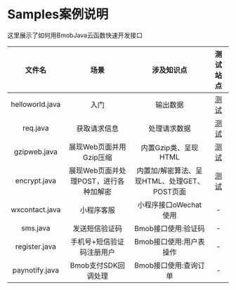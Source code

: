 # Samples案例说明

这里展示了如何用BmobJava云函数快速开发接口

文件名|场景|涉及知识点|测试站点
:----:|:----:|:----:|:----:
helloworld.java|入门|输出数据|[测试](https://javacloud.bmob.cn/f7693b7e98a35ed6/helloworld)
req.java|获取请求信息|处理请求数据|[测试](https://javacloud.bmob.cn/f7693b7e98a35ed6/req)
gzipweb.java|展现Web页面并用Gzip压缩|内置Gzip类、呈现HTML|[测试](https://javacloud.bmob.cn/f7693b7e98a35ed6/gzipweb)
encrypt.java|展现Web页面并处理POST，进行各种加解密|内置加/解密算法、呈现HTML、处理GET、POST页面|[测试](https://javacloud.bmob.cn/f7693b7e98a35ed6/encrypt)
wxcontact.java|小程序客服|小程序接口oWechat使用|-
sms.java|发送短信验证码|Bmob接口使用:验证码|-
register.java|手机号+短信验证码注册用户|Bmob接口使用:用户表操作|-
paynotify.java|Bmob支付SDK回调处理|Bmob接口使用:查询订单|-